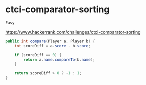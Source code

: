 # ctci-comparator-sorting

`Easy`

<https://www.hackerrank.com/challenges/ctci-comparator-sorting>

```java
public int compare(Player a, Player b) {
    int scoreDiff = a.score - b.score;

    if (scoreDiff == 0) {
        return a.name.compareTo(b.name);
    }

    return scoreDiff > 0 ? -1 : 1;
}
```
